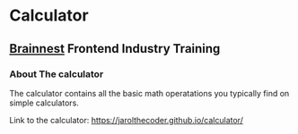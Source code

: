 <h1>Calculator</h1>
<h2><a href="https://www.brainnest.consulting/" target="_blak">Brainnest</a> Frontend Industry Training</h2>

<h3>About The calculator</h3>
The calculator contains all the basic math operatations you typically 
find on simple calculators.

Link to the calculator: https://jarolthecoder.github.io/calculator/
